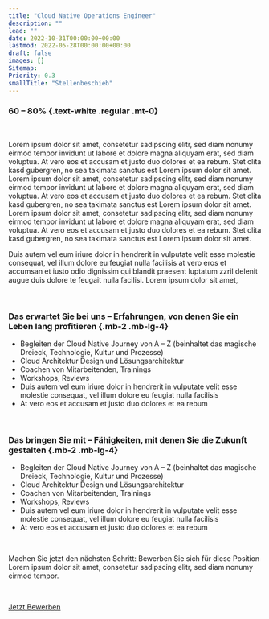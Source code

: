 ```yaml
---
title: "Cloud Native Operations Engineer"
description: ""
lead: ""
date: 2022-10-31T00:00:00+00:00
lastmod: 2022-05-28T00:00:00+00:00
draft: false
images: []
Sitemap:
Priority: 0.3
smallTitle: "Stellenbeschieb"
---
```


### 60 – 80% {.text-white .regular .mt-0}

&nbsp;

Lorem ipsum dolor sit amet, consetetur sadipscing elitr, sed diam nonumy eirmod tempor invidunt ut labore et dolore magna aliquyam erat, sed diam voluptua. At vero eos et accusam et justo duo dolores et ea rebum. Stet clita kasd gubergren, no sea takimata sanctus est Lorem ipsum dolor sit amet. Lorem ipsum dolor sit amet, consetetur sadipscing elitr, sed diam nonumy eirmod tempor invidunt ut labore et dolore magna aliquyam erat, sed diam voluptua. At vero eos et accusam et justo duo dolores et ea rebum. Stet clita kasd gubergren, no sea takimata sanctus est Lorem ipsum dolor sit amet. Lorem ipsum dolor sit amet, consetetur sadipscing elitr, sed diam nonumy eirmod tempor invidunt ut labore et dolore magna aliquyam erat, sed diam voluptua. At vero eos et accusam et justo duo dolores et ea rebum. Stet clita kasd gubergren, no sea takimata sanctus est Lorem ipsum dolor sit amet.

Duis autem vel eum iriure dolor in hendrerit in vulputate velit esse molestie consequat, vel illum dolore eu feugiat nulla facilisis at vero eros et accumsan et iusto odio dignissim qui blandit praesent luptatum zzril delenit augue duis dolore te feugait nulla facilisi. Lorem ipsum dolor sit amet,

&nbsp;

### Das erwartet Sie bei uns – Erfahrungen, von denen Sie ein Leben lang profitieren {.mb-2 .mb-lg-4}

- Begleiten der Cloud Native Journey von A – Z (beinhaltet das magische Dreieck, Technologie, Kultur und Prozesse)
- Cloud Architektur Design und Lösungsarchitektur
- Coachen von Mitarbeitenden, Trainings
- Workshops, Reviews
- Duis autem vel eum iriure dolor in hendrerit in vulputate velit esse molestie consequat, vel illum dolore eu feugiat nulla facilisis
- At vero eos et accusam et justo duo dolores et ea rebum

&nbsp;

### Das bringen Sie mit – Fähigkeiten, mit denen Sie die Zukunft gestalten {.mb-2 .mb-lg-4}

- Begleiten der Cloud Native Journey von A – Z (beinhaltet das magische Dreieck, Technologie, Kultur und Prozesse)
- Cloud Architektur Design und Lösungsarchitektur
- Coachen von Mitarbeitenden, Trainings
- Workshops, Reviews
- Duis autem vel eum iriure dolor in hendrerit in vulputate velit esse molestie consequat, vel illum dolore eu feugiat nulla facilisis
- At vero eos et accusam et justo duo dolores et ea rebum

&nbsp;

Machen Sie jetzt den nächsten Schritt: Bewerben Sie sich für diese Position Lorem ipsum dolor sit amet, consetetur sadipscing elitr, sed diam nonumy eirmod tempor.

&nbsp;

<a class="btn btn-primary rounded-pill" href="mailto:hallo@rokt.cloud">Jetzt Bewerben</a>
